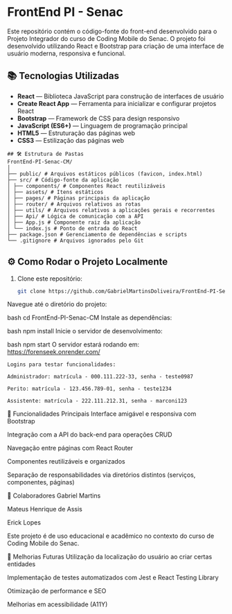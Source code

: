 # FrontEnd PI - Senac

Este repositório contém o código-fonte do front-end desenvolvido para o Projeto Integrador do curso de Coding Mobile do Senac. O projeto foi desenvolvido utilizando React e Bootstrap para criação de uma interface de usuário moderna, responsiva e funcional.

## 📚 Tecnologias Utilizadas

- **React** — Biblioteca JavaScript para construção de interfaces de usuário
- **Create React App** — Ferramenta para inicializar e configurar projetos React
- **Bootstrap** — Framework de CSS para design responsivo
- **JavaScript (ES6+)** — Linguagem de programação principal
- **HTML5** — Estruturação das páginas web
- **CSS3** — Estilização das páginas web

```
## 🛠️ Estrutura de Pastas
FrontEnd-PI-Senac-CM/
│
├── public/ # Arquivos estáticos públicos (favicon, index.html)
├── src/ # Código-fonte da aplicação
│ ├── components/ # Componentes React reutilizáveis
│ ├── assets/ # Itens estáticos
│ ├── pages/ # Páginas principais da aplicação
│ ├── router/ # Arquivos relativos as rotas
│ ├── utils/ # Arquivos relativos a aplicações gerais e recorrentes
│ ├── Api/ # Lógica de comunicação com a API
│ ├── App.js # Componente raiz da aplicação
│ └── index.js # Ponto de entrada do React
├── package.json # Gerenciamento de dependências e scripts
└── .gitignore # Arquivos ignorados pelo Git
```

## ⚙️ Como Rodar o Projeto Localmente

1. Clone este repositório:
   ```bash
   git clone https://github.com/GabrielMartinsDoliveira/FrontEnd-PI-Senac-CM.git
Navegue até o diretório do projeto:

bash
cd FrontEnd-PI-Senac-CM
Instale as dependências:

bash
npm install
Inicie o servidor de desenvolvimento:

bash
npm start
O servidor estará rodando em: https://forenseek.onrender.com/
```
Logins para testar funcionalidades:

Administrador: matrícula - 000.111.222-33, senha - teste0987

Perito: matrícula - 123.456.789-01, senha - teste1234

Assistente: matrícula - 222.111.212.31, senha - marconi123
```

🔐 Funcionalidades Principais
Interface amigável e responsiva com Bootstrap

Integração com a API do back-end para operações CRUD

Navegação entre páginas com React Router

Componentes reutilizáveis e organizados

Separação de responsabilidades via diretórios distintos (serviços, componentes, páginas)

👥 Colaboradores
Gabriel Martins

Mateus Henrique de Assis

Erick Lopes

Este projeto é de uso educacional e acadêmico no contexto do curso de Coding Mobile do Senac.

🚀 Melhorias Futuras
Utilização da localização do usuário ao criar certas entidades

Implementação de testes automatizados com Jest e React Testing Library

Otimização de performance e SEO

Melhorias em acessibilidade (A11Y)
